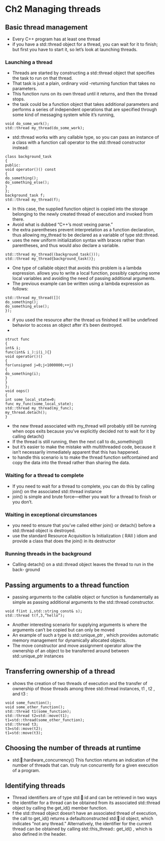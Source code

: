 # Ch2 Managing threads
## Basic thread management
- Every C++ program has at least one thread
- if you have a std::thread object for a thread, you can wait for it to finish;
but first you have to start it, so let’s look at launching threads.

### Launching a thread
- Threads are started by constructing a std::thread object that specifies the task to run on that thread.
- That task is just a plain, ordinary void -returning function that takes no parameters.
- This function runs on its own thread until it returns, and then the thread stops.
- the task could be a function object that takes additional parameters and performs a series of independent operations that are specified through some kind of messaging system
while it’s running,
```
void do_some_work();
std::thread my_thread(do_some_work);
```
- std::thread works with any callable type, so you can pass an instance of a class with a function call operator to the std::thread constructor instead:
```
class background_task
{
public:
void operator()() const
{
do_something();
do_something_else();
}
};
background_task f;
std::thread my_thread(f);
```
- In this case, the supplied function object is copied into the storage belonging to the
newly created thread of execution and invoked from there.
- Avoid what is dubbed “C++’s most vexing parse.”
- the extra parentheses prevent interpretation as a function declaration, thus allowing my_thread to be declared as a variable of type std::thread.
- uses the new uniform initialization syntax with braces rather than parentheses, and thus would also declare a variable.
```
std::thread my_thread((background_task()));
std::thread my_thread{background_task()};
```
- One type of callable object that avoids this problem is a lambda expression. allows you to write a local function, possibly capturing some local variables and avoiding the need of passing additional arguments.
- The previous example can be written using a lambda expression as follows:
```
std::thread my_thread([](
do_something();
do_something_else();
});
```
- if you used the resource after the thread us finished it will be undefined behavior to access an object after it’s been destroyed.
- 
```
struct func
{
int& i;
func(int& i_):i(i_){}
void operator()()
{
for(unsigned j=0;j<1000000;++j)
{
do_something(i);
}
}
};
void oops()
{
int some_local_state=0;
func my_func(some_local_state);
std::thread my_thread(my_func);
my_thread.detach();
}
```
- the new thread associated with my_thread will probably still be running
when oops exits because you’ve explicitly decided not to wait for it by calling
detach()
- If the thread is still running, then the next call to do_something(i)
- but it’s easier to make the mistake with multithreaded code, because it isn’t necessarily immediately apparent that this has happened.
- to handle this scenario is to make the thread function selfcontained and copy the data into the thread rather than sharing the data.
### Waiting for a thread to complete
- If you need to wait for a thread to complete, you can do this by calling join() on the associated std::thread instance
- join() is simple and brute force—either you wait for a thread to finish or you
don’t.
### Waiting in exceptional circumstances
- you need to ensure that you’ve called either join() or detach() before a std::thread object is destroyed.
- use the standard Resource Acquisition Is Initialization
( RAII ) idiom and provide a class that does the join() in its destructor

### Running threads in the background
- Calling detach() on a std::thread object leaves the thread to run in the back-
ground

## Passing arguments to a thread function
- passing arguments to the callable object or function is fundamentally as simple as passing additional arguments to the std::thread constructor.

``` 
void f(int i,std::string const& s);
std::thread t(f,3,”hello”);
```

- Another interesting scenario for supplying arguments is where the arguments
can’t be copied but can only be moved
- An example of such a type is std::unique_ptr , which provides automatic memory management for dynamically allocated objects.
- The move constructor and move assignment operator allow the ownership of an object to be transferred around between std::unique_ptr instances


## Transferring ownership of a thread
- shows the creation of two threads of execution and the transfer of ownership of those
threads among three std::thread instances, t1 , t2 , and t3 :

```
void some_function();
void some_other_function();
std::thread t1(some_function);
std::thread t2=std::move(t1);
t1=std::thread(some_other_function);
std::thread t3;
t3=std::move(t2);
t1=std::move(t3);
```
## Choosing the number of threads at runtime
- std::thread::hardware_concurrency()  This function returns an indication of the number of threads that can.
truly run concurrently for a given execution of a program.

## Identifying threads

- Thread identifiers are of type std::thread::id and can be retrieved in two ways
- the identifier for a thread can be obtained from its associated std::thread
object by calling the get_id() member function.
- f the std::thread object doesn’t have an associated thread of execution, the call to get_id() returns a defaultconstructed std::thread::id object, which indicates “not any thread.” Alternatively, the identifier for the current thread can be obtained by calling std::this_thread:: get_id() , which is also defined in the <thread> header.


